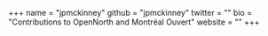 +++
name = "jpmckinney"
github = "jpmckinney"
twitter = ""
bio = "Contributions to OpenNorth and Montréal Ouvert"
website = ""
+++
